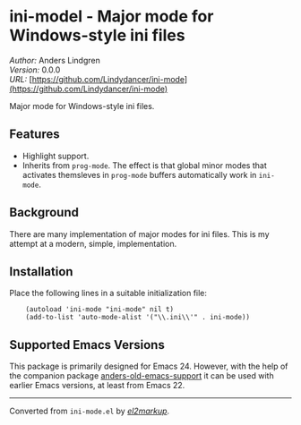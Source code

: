 # ini-model - Major mode for Windows-style ini files

*Author:* Anders Lindgren<br>
*Version:* 0.0.0<br>
*URL:* [https://github.com/Lindydancer/ini-mode](https://github.com/Lindydancer/ini-mode)<br>

Major mode for Windows-style ini files.

## Features

* Highlight support.
* Inherits from `prog-mode`. The effect is that global minor modes
  that activates themsleves in `prog-mode` buffers automatically
  work in `ini-mode`.

## Background

There are many implementation of major modes for ini files. This is
my attempt at a modern, simple, implementation.

## Installation

Place the following lines in a suitable initialization file:

        (autoload 'ini-mode "ini-mode" nil t)
        (add-to-list 'auto-mode-alist '("\\.ini\\'" . ini-mode))

## Supported Emacs Versions

This package is primarily designed for Emacs 24. However, with the
help of the companion package [anders-old-emacs-support][1]
it can be used with earlier Emacs versions, at least from Emacs 22.

[1]: https://github.com/Lindydancer/andersl-old-emacs-support


---
Converted from `ini-mode.el` by [*el2markup*](https://github.com/Lindydancer/el2markdown).
